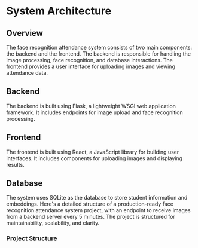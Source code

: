 # System Architecture

## Overview
The face recognition attendance system consists of two main components: the backend and the frontend. The backend is responsible for handling the image processing, face recognition, and database interactions. The frontend provides a user interface for uploading images and viewing attendance data.

## Backend
The backend is built using Flask, a lightweight WSGI web application framework. It includes endpoints for image upload and face recognition processing.

## Frontend
The frontend is built using React, a JavaScript library for building user interfaces. It includes components for uploading images and displaying results.

## Database
The system uses SQLite as the database to store student information and embeddings.
Here's a detailed structure of a production-ready face recognition attendance system project, with an endpoint to receive images from a backend server every 5 minutes. The project is structured for maintainability, scalability, and clarity.

### Project Structure

